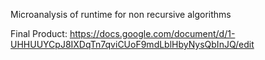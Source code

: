 Microanalysis of runtime for non recursive algorithms

Final Product:
https://docs.google.com/document/d/1-UHHUUYCpJ8IXDqTn7qviCUoF9mdLblHbyNysQbInJQ/edit